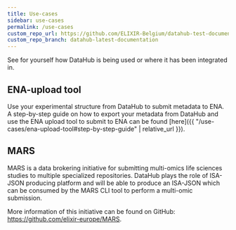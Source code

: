 ```yaml
---
title: Use-cases
sidebar: use-cases
permalink: /use-cases
custom_repo_url: https://github.com/ELIXIR-Belgium/datahub-test-documentation
custom_repo_branch: datahub-latest-documentation
---
```

See for yourself how DataHub is being used or where it has been integrated in.

## ENA-upload tool

Use your experimental structure from DataHub to submit metadata to ENA. A step-by-step guide on how to export your metadata from DataHub and use the ENA upload tool to submit to ENA can be found [here]({{ "/use-cases/ena-upload-tool#step-by-step-guide" | relative_url }}).

## MARS

MARS is a data brokering initiative for submitting multi-omics life sciences studies to multiple specialized repositories.
DataHub plays the role of ISA-JSON producing platform and will be able to produce an ISA-JSON which can be consumed by the MARS CLI tool to perform a multi-omic submission.

More information of this initiative can be found on GitHub: <https://github.com/elixir-europe/MARS>.
